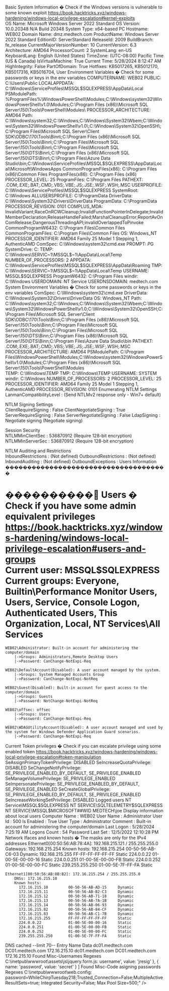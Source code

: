 Basic System Information
� Check if the Windows versions is vulnerable to some known exploit https://book.hacktricks.xyz/windows-hardening/windows-local-privilege-escalation#kernel-exploits                                                                    
    OS Name: Microsoft Windows Server 2022 Standard
    OS Version: 10.0.20348 N/A Build 20348
    System Type: x64-based PC
    Hostname: WEB02
    Domain Name: dmz.medtech.com
    ProductName: Windows Server 2022 Standard
    EditionID: ServerStandard
    ReleaseId: 2009
    BuildBranch: fe_release
    CurrentMajorVersionNumber: 10
    CurrentVersion: 6.3
    Architecture: AMD64
    ProcessorCount: 2
    SystemLang: en-US
    KeyboardLang: English (United States)
    TimeZone: (UTC-08:00) Pacific Time (US & Canada)
    IsVirtualMachine: True
    Current Time: 5/28/2024 8:12:47 AM
    HighIntegrity: False
    PartOfDomain: True
    Hotfixes: KB5017265, KB5012170, KB5017316, KB5016704,
User Environment Variables
� Check for some passwords or keys in the env variables 
    COMPUTERNAME: WEB02
    PUBLIC: C:\Users\Public
    LOCALAPPDATA: C:\Windows\ServiceProfiles\MSSQL$SQLEXPRESS\AppData\Local
    PSModulePath: %ProgramFiles%\WindowsPowerShell\Modules;C:\Windows\system32\WindowsPowerShell\v1.0\Modules;C:\Program Files (x86)\Microsoft SQL Server\150\Tools\PowerShell\Modules\
    PROCESSOR_ARCHITECTURE: AMD64
    Path: C:\Windows\system32;C:\Windows;C:\Windows\System32\Wbem;C:\Windows\System32\WindowsPowerShell\v1.0\;C:\Windows\System32\OpenSSH\;C:\Program Files\Microsoft SQL Server\Client SDK\ODBC\170\Tools\Binn\;C:\Program Files (x86)\Microsoft SQL Server\150\Tools\Binn\;C:\Program Files\Microsoft SQL Server\150\Tools\Binn\;C:\Program Files\Microsoft SQL Server\150\DTS\Binn\;C:\Program Files (x86)\Microsoft SQL Server\150\DTS\Binn\;C:\Program Files\Azure Data Studio\bin;C:\Windows\ServiceProfiles\MSSQL$SQLEXPRESS\AppData\Local\Microsoft\WindowsApps
    CommonProgramFiles(x86): C:\Program Files (x86)\Common Files
    ProgramFiles(x86): C:\Program Files (x86)
    PROCESSOR_LEVEL: 25
    ProgramFiles: C:\Program Files
    PATHEXT: .COM;.EXE;.BAT;.CMD;.VBS;.VBE;.JS;.JSE;.WSF;.WSH;.MSC
    USERPROFILE: C:\Windows\ServiceProfiles\MSSQL$SQLEXPRESS
    SystemRoot: C:\Windows
    ALLUSERSPROFILE: C:\ProgramData
    DriverData: C:\Windows\System32\Drivers\DriverData
    ProgramData: C:\ProgramData
    PROCESSOR_REVISION: 0101
    COMPLUS_MDA: InvalidVariant;RaceOnRCWCleanup;InvalidFunctionPointerInDelegate;InvalidMemberDeclaration;ReleaseHandleFailed;MarshalCleanupError;ReportAvOnComRelease;DangerousThreadingAPI;invalidOverlappedToPinvoke
    CommonProgramW6432: C:\Program Files\Common Files
    CommonProgramFiles: C:\Program Files\Common Files
    OS: Windows_NT
    PROCESSOR_IDENTIFIER: AMD64 Family 25 Model 1 Stepping 1, AuthenticAMD
    ComSpec: C:\Windows\system32\cmd.exe
    PROMPT: $P$G
    SystemDrive: C:
    TEMP: C:\Windows\SERVIC~1\MSSQL$~1\AppData\Local\Temp
    NUMBER_OF_PROCESSORS: 2
    APPDATA: C:\Windows\ServiceProfiles\MSSQL$SQLEXPRESS\AppData\Roaming
    TMP: C:\Windows\SERVIC~1\MSSQL$~1\AppData\Local\Temp
    USERNAME: MSSQL$SQLEXPRESS
    ProgramW6432: C:\Program Files
    windir: C:\Windows
    USERDOMAIN: NT Service
    USERDNSDOMAIN: medtech.com
System Environment Variables
� Check for some passwords or keys in the env variables 
    ComSpec: C:\Windows\system32\cmd.exe
    DriverData: C:\Windows\System32\Drivers\DriverData
    OS: Windows_NT
    Path: C:\Windows\system32;C:\Windows;C:\Windows\System32\Wbem;C:\Windows\System32\WindowsPowerShell\v1.0\;C:\Windows\System32\OpenSSH\;C:\Program Files\Microsoft SQL Server\Client SDK\ODBC\170\Tools\Binn\;C:\Program Files (x86)\Microsoft SQL Server\150\Tools\Binn\;C:\Program Files\Microsoft SQL Server\150\Tools\Binn\;C:\Program Files\Microsoft SQL Server\150\DTS\Binn\;C:\Program Files (x86)\Microsoft SQL Server\150\DTS\Binn\;C:\Program Files\Azure Data Studio\bin
    PATHEXT: .COM;.EXE;.BAT;.CMD;.VBS;.VBE;.JS;.JSE;.WSF;.WSH;.MSC
    PROCESSOR_ARCHITECTURE: AMD64
    PSModulePath: C:\Program Files\WindowsPowerShell\Modules;C:\Windows\system32\WindowsPowerShell\v1.0\Modules;C:\Program Files (x86)\Microsoft SQL Server\150\Tools\PowerShell\Modules\
    TEMP: C:\Windows\TEMP
    TMP: C:\Windows\TEMP
    USERNAME: SYSTEM
    windir: C:\Windows
    NUMBER_OF_PROCESSORS: 2
    PROCESSOR_LEVEL: 25
    PROCESSOR_IDENTIFIER: AMD64 Family 25 Model 1 Stepping 1, AuthenticAMD
    PROCESSOR_REVISION: 0101
Enumerating NTLM Settings
  LanmanCompatibilityLevel    :  (Send NTLMv2 response only - Win7+ default)
                                                                                                                    

  NTLM Signing Settings                                                                                             
      ClientRequireSigning    : False
      ClientNegotiateSigning  : True
      ServerRequireSigning    : False
      ServerNegotiateSigning  : False
      LdapSigning             : Negotiate signing (Negotiate signing)

  Session Security                                                                                                  
      NTLMMinClientSec        : 536870912 (Require 128-bit encryption)
      NTLMMinServerSec        : 536870912 (Require 128-bit encryption)
                                                                                                                    

  NTLM Auditing and Restrictions                                                                                    
      InboundRestrictions     :  (Not defined)
      OutboundRestrictions    :  (Not defined)
      InboundAuditing         :  (Not defined)
      OutboundExceptions      : 
Users Information �������������������������������������

����������͹ Users
� Check if you have some admin equivalent privileges https://book.hacktricks.xyz/windows-hardening/windows-local-privilege-escalation#users-and-groups                                                                                  
  Current user: MSSQL$SQLEXPRESS
  Current groups: Everyone, Builtin\Performance Monitor Users, Users, Service, Console Logon, Authenticated Users, This Organization, Local, NT Services\All Services
   =================================================================================================

    WEB02\Administrator: Built-in account for administering the computer/domain
        |->Groups: Administrators,Remote Desktop Users
        |->Password: CanChange-NotExpi-Req

    WEB02\DefaultAccount(Disabled): A user account managed by the system.
        |->Groups: System Managed Accounts Group
        |->Password: CanChange-NotExpi-NotReq

    WEB02\Guest(Disabled): Built-in account for guest access to the computer/domain
        |->Groups: Guests
        |->Password: NotChange-NotExpi-NotReq

    WEB02\offsec: offsec
        |->Groups: Users
        |->Password: CanChange-NotExpi-Req

    WEB02\WDAGUtilityAccount(Disabled): A user account managed and used by the system for Windows Defender Application Guard scenarios.
        |->Password: CanChange-NotExpi-Req
Current Token privileges
� Check if you can escalate privilege using some enabled token https://book.hacktricks.xyz/windows-hardening/windows-local-privilege-escalation#token-manipulation                                                                      
    SeAssignPrimaryTokenPrivilege: DISABLED
    SeIncreaseQuotaPrivilege: DISABLED
    SeChangeNotifyPrivilege: SE_PRIVILEGE_ENABLED_BY_DEFAULT, SE_PRIVILEGE_ENABLED
    SeManageVolumePrivilege: SE_PRIVILEGE_ENABLED
    SeImpersonatePrivilege: SE_PRIVILEGE_ENABLED_BY_DEFAULT, SE_PRIVILEGE_ENABLED
    SeCreateGlobalPrivilege: SE_PRIVILEGE_ENABLED_BY_DEFAULT, SE_PRIVILEGE_ENABLED
    SeIncreaseWorkingSetPrivilege: DISABLED
Logged users
    NT Service\MSSQL$SQLEXPRESS
    NT SERVICE\SQLTELEMETRY$SQLEXPRESS
    NT SERVICE\MSSQL$MICROSOFT##WID
    MEDTECH\joe
Display information about local users
   Computer Name           :   WEB02
   User Name               :   Administrator
   User Id                 :   500
   Is Enabled              :   True
   User Type               :   Administrator
   Comment                 :   Built-in account for administering the computer/domain
   Last Logon              :   5/28/2024 7:25:19 AM
   Logons Count            :   54
   Password Last Set       :   12/5/2022 12:10:28 PM
Network Ifaces and known hosts
� The masks are only for the IPv4 addresses 
    Ethernet0[00:50:56:AB:78:4A]: 192.168.215.121 / 255.255.255.0
        Gateways: 192.168.215.254
        Known hosts:
          192.168.215.254       00-50-56-AB-C6-03     Dynamic
          192.168.215.255       FF-FF-FF-FF-FF-FF     Static
          224.0.0.22            01-00-5E-00-00-16     Static
          224.0.0.251           01-00-5E-00-00-FB     Static
          224.0.0.252           01-00-5E-00-00-FC     Static
          239.255.255.250       01-00-5E-7F-FF-FA     Static

    Ethernet1[00:50:56:AB:8B:B2]: 172.16.215.254 / 255.255.255.0
        DNSs: 172.16.215.10
        Known hosts:
          172.16.215.10         00-50-56-AB-AD-15     Dynamic
          172.16.215.11         00-50-56-AB-B2-C3     Dynamic
          172.16.215.12         00-50-56-AB-71-18     Dynamic
          172.16.215.13         00-50-56-AB-7A-1B     Dynamic
          172.16.215.14         00-50-56-AB-06-93     Dynamic
          172.16.215.82         00-50-56-AB-84-CF     Dynamic
          172.16.215.83         00-50-56-AB-C1-7B     Dynamic
          172.16.215.255        FF-FF-FF-FF-FF-FF     Static
          224.0.0.22            01-00-5E-00-00-16     Static
          224.0.0.251           01-00-5E-00-00-FB     Static
          224.0.0.252           01-00-5E-00-00-FC     Static
          239.255.255.250       01-00-5E-7F-FF-FA     Static
DNS cached --limit 70--
    Entry                                 Name                                  Data
    dc01.medtech.com                      DC01.medtech.com                      172.16.215.10
    dc01.medtech.com                      DC01.medtech.com                      172.16.215.10
Found Misc-Usernames Regexes
C:\inetpub\wwwroot\assets\js\jquery.form.js: username', value: 'jresig' }, { name: 'password', value: 'secret' } ]
Found Misc-Code asigning passwords Regexes
C:\inetpub\wwwroot\web.config: password=WhileChirpTuesday218;Trusted_Connection=False;MultipleActiveResultSets=true; Integrated Security=False; Max Pool Size=500;" /> 
